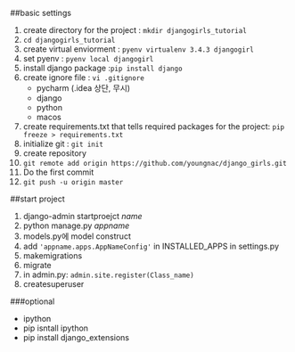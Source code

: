 ##basic settings
1. create directory for the project : `mkdir djangogirls_tutorial`
2. `cd djangogirls_tutorial`
3. create virtual enviorment : `pyenv virtualenv 3.4.3 djangogirl`
4. set pyenv : `pyenv local djangogirl`
5. install django package :`pip install django`
6. create ignore file : `vi .gitignore`
	- pycharm (.idea 상단, 무시)
	- django
	- python
	- macos
7. create requirements.txt that tells required packages for the project: `pip freeze > requirements.txt`
8. initialize git : `git init`
9. create repository
10. `git remote add origin https://github.com/youngnac/django_girls.git`
11. Do the first commit
12. `git push -u origin master`

##start project
1. django-admin startproejct _name_
2. python manage.py _appname_
3. models.py에 model construct
4. add `'appname.apps.AppNameConfig'` in INSTALLED_APPS in settings.py
5. makemigrations
6. migrate
7. in admin.py: `admin.site.register(Class_name)`
8. createsuperuser

###optional
- ipython
- pip isntall ipython
- pip install django_extensions
